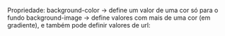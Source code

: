 Propriedade:
    background-color -> define um valor de uma cor só para o fundo
    background-image -> define valores com mais de uma cor (em gradiente), e também pode definir valores de url:
        